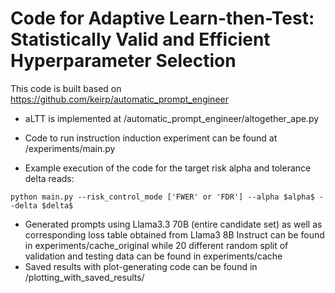 # Code for Adaptive Learn-then-Test: Statistically Valid and Efficient Hyperparameter Selection

This code is built based on https://github.com/keirp/automatic_prompt_engineer 

- aLTT is implemented at /automatic_prompt_engineer/altogether_ape.py

- Code to run instruction induction experiment can be found at /experiments/main.py

- Example execution of the code for the target risk alpha and tolerance delta reads:
 ```
python main.py --risk_control_mode ['FWER' or 'FDR'] --alpha $alpha$ --delta $delta$
```

- Generated prompts using Llama3.3 70B (entire candidate set) as well as corresponding loss table obtained from Llama3 8B Instruct can be found in experiments/cache_original while 20 different random split of validation and testing data can be found in experiments/cache
- Saved results with plot-generating code can be found in /plotting_with_saved_results/